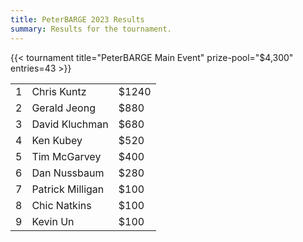 ```yaml
---
title: PeterBARGE 2023 Results
summary: Results for the tournament.
---
```


{{< tournament
    title="PeterBARGE Main Event"
    prize-pool="$4,300" 
    entries=43 >}}
    
|   |                  |       |
|--:|------------------|-------|
| 1 | Chris Kuntz      | $1240 |
| 2 | Gerald Jeong     | $880  |
| 3 | David Kluchman   | $680  |
| 4 | Ken Kubey        | $520  |
| 5 | Tim McGarvey     | $400  |
| 6 | Dan Nussbaum     | $280  |
| 7 | Patrick Milligan | $100  |
| 8 | Chic Natkins     | $100  |
| 9 | Kevin Un         | $100  |
